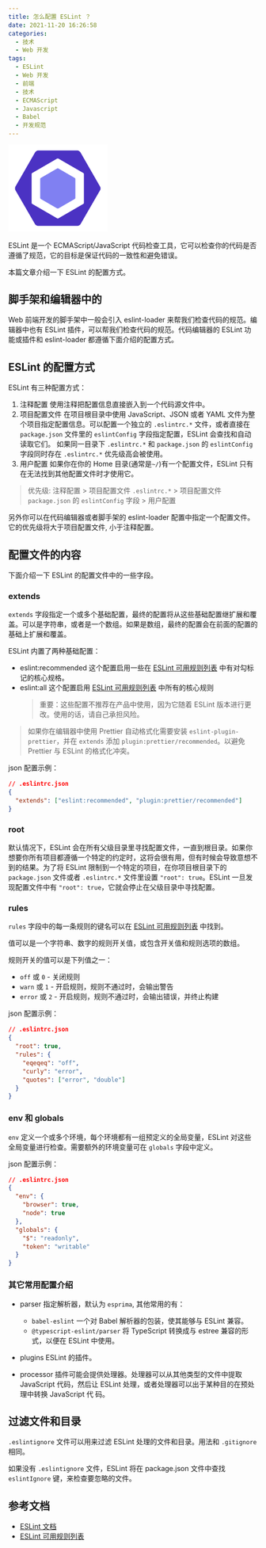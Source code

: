 ```yaml
---
title: 怎么配置 ESLint ？
date: 2021-11-20 16:26:58
categories:
  - 技术
  - Web 开发
tags:
  - ESLint
  - Web 开发
  - 前端
  - 技术
  - ECMAScript
  - Javascript
  - Babel
  - 开发规范
---
```


<img src="/asset/eslint-logo.svg" width="200px" />

ESLint 是一个 ECMAScript/JavaScript 代码检查工具，它可以检查你的代码是否遵循了规范，它的目标是保证代码的一致性和避免错误。

本篇文章介绍一下 ESLint 的配置方式。

<!-- more -->

## 脚手架和编辑器中的

Web 前端开发的脚手架中一般会引入 eslint-loader 来帮我们检查代码的规范。编辑器中也有 ESLint 插件，可以帮我们检查代码的规范。代码编辑器的 ESLint 功能或插件和 eslint-loader 都遵循下面介绍的配置方式。

## ESLint 的配置方式

ESLint 有三种配置方式：

1. 注释配置
   使用注释把配置信息直接嵌入到一个代码源文件中。
2. 项目配置文件
   在项目根目录中使用 JavaScript、JSON 或者 YAML 文件为整个项目指定配置信息。可以配置一个独立的 `.eslintrc.*` 文件，或者直接在 `package.json` 文件里的 `eslintConfig` 字段指定配置，ESLint 会查找和自动读取它们。
   如果同一目录下 `.eslintrc.*` 和 `package.json` 的 `eslintConfig` 字段同时存在 `.eslintrc.*` 优先级高会被使用。
3. 用户配置
   如果你在你的 Home 目录(通常是`~/`)有一个配置文件，ESLint 只有在无法找到其他配置文件时才使用它。

> 优先级: 注释配置 > 项目配置文件 `.eslintrc.*` > 项目配置文件 `package.json` 的 `eslintConfig` 字段 > 用户配置

另外你可以在代码编辑器或者脚手架的 eslint-loader 配置中指定一个配置文件。它的优先级将大于项目配置文件, 小于注释配置。

## 配置文件的内容

下面介绍一下 ESLint 的配置文件中的一些字段。

### extends

`extends` 字段指定一个或多个基础配置，最终的配置将从这些基础配置继扩展和覆盖。可以是字符串，或者是一个数组。如果是数组，最终的配置会在前面的配置的基础上扩展和覆盖。

ESLint 内置了两种基础配置：

- eslint:recommended
  这个配置启用一些在 [ESLint 可用规则列表] 中有对勾标记的核心规格。
- eslint:all
  这个配置启用 [ESLint 可用规则列表] 中所有的核心规则
  > 重要：这些配置不推荐在产品中使用，因为它随着 ESLint 版本进行更改。使用的话，请自己承担风险。

> 如果你在编辑器中使用 Prettier 自动格式化需要安装 `eslint-plugin-prettier`，并在 `extends` 添加 `plugin:prettier/recommended`。以避免 Prettier 与 ESLint 的格式化冲突。

json 配置示例：

```json
// .eslintrc.json
{
  "extends": ["eslint:recommended", "plugin:prettier/recommended"]
}
```

### root

默认情况下，ESLint 会在所有父级目录里寻找配置文件，一直到根目录。如果你想要你所有项目都遵循一个特定的约定时，这将会很有用，但有时候会导致意想不到的结果。为了将 ESLint 限制到一个特定的项目，在你项目根目录下的 `package.json` 文件或者 `.eslintrc.*` 文件里设置 `"root": true`。ESLint 一旦发现配置文件中有 `"root": true`，它就会停止在父级目录中寻找配置。

### rules

`rules` 字段中的每一条规则的键名可以在 [ESLint 可用规则列表] 中找到。

值可以是一个字符串、数字的规则开关值，或包含开关值和规则选项的数组。

规则开关的值可以是下列值之一：

- `off` 或 `0` - 关闭规则
- `warn` 或 `1` - 开启规则，规则不通过时，会输出警告
- `error` 或 `2` - 开启规则，规则不通过时，会输出错误，并终止构建

json 配置示例：

```json
// .eslintrc.json
{
  "root": true,
  "rules": {
    "eqeqeq": "off",
    "curly": "error",
    "quotes": ["error", "double"]
  }
}
```

### env 和 globals

`env` 定义一个或多个环境，每个环境都有一组预定义的全局变量，ESLint 对这些全局变量进行检查。需要额外的环境变量可在 `globals` 字段中定义。

json 配置示例：

```json
// .eslintrc.json
{
  "env": {
    "browser": true,
    "node": true
  },
  "globals": {
    "$": "readonly",
    "token": "writable"
  }
}
```

### 其它常用配置介绍

- parser
  指定解析器，默认为 `esprima`, 其他常用的有：

  - `babel-eslint` 一个对 Babel 解析器的包装，使其能够与 ESLint 兼容。
  - `@typescript-eslint/parser` 将 TypeScript 转换成与 estree 兼容的形式，以便在 ESLint 中使用。

- plugins
  ESLint 的插件。

- processor
  插件可能会提供处理器。处理器可以从其他类型的文件中提取 JavaScript 代码，然后让 ESLint 处理，或者处理器可以出于某种目的在预处理中转换 JavaScript 代 码。

## 过滤文件和目录

`.eslintignore` 文件可以用来过滤 ESLint 处理的文件和目录。用法和 `.gitignore` 相同。

如果没有 `.eslintignore` 文件，ESLint 将在 package.json 文件中查找 `eslintIgnore` 键，来检查要忽略的文件。

## 参考文档

- [ESLint 文档](https://eslint.org/docs/user-guide/configuring)
- [ESLint 可用规则列表]

[eslint 可用规则列表]: https://cn.eslint.org/docs/rules/
